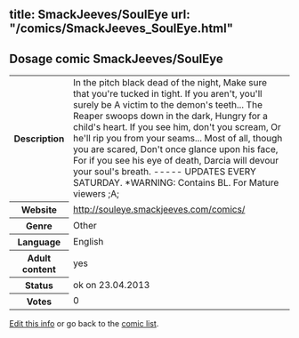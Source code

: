 title: SmackJeeves/SoulEye
url: "/comics/SmackJeeves_SoulEye.html"
---
Dosage comic SmackJeeves/SoulEye
-----------------------------------------

<p id="msg"></p>
<script type="text/javascript">
if (window.location.search === '?edit_info_mail=sent_ok') {
  var elem = document.getElementById("msg");
  elem.innerHTML = 'Edited information sucessfully sent.';
  elem.className = 'ok';
}
</script>
<table class="comicinfo">
<tr>
<th>Description</th><td>In the pitch black dead of the night, Make sure that you're tucked in tight. If you aren't, you'll surely be A victim to the demon's teeth... The Reaper swoops down in the dark, Hungry for a child's heart. If you see him, don't you scream, Or he'll rip you from your seams... Most of all, though you are scared, Don't once glance upon his face, For if you see his eye of death, Darcia will devour your soul's breath. ----- UPDATES EVERY SATURDAY. *WARNING: Contains BL. For Mature viewers ;A;</td>
</tr>
<tr>
<th>Website</th><td><a href="http://souleye.smackjeeves.com/comics/">http://souleye.smackjeeves.com/comics/</a></td>
</tr>
<tr>
<th>Genre</th><td>Other</td>
</tr>
<tr>
<th>Language</th><td>English</td>
</tr>
<tr>
<th>Adult content</th><td>yes</td>
</tr>
<tr>
<th>Status</th><td>ok on 23.04.2013</td>
</tr>
<tr>
<th>Votes</th><td>0</td>
</tr>
</table>

[Edit this info](SmackJeeves_SoulEye_edit.html) or go back to the [comic list](../comic-index.html).
